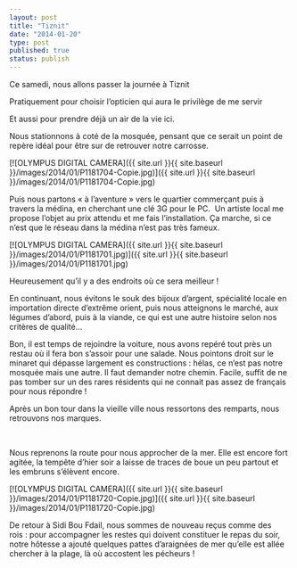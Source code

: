 ```yaml
---
layout: post
title: "Tiznit"
date: "2014-01-20"
type: post
published: true
status: publish
---
```


Ce samedi, nous allons passer la journée à Tiznit

Pratiquement pour choisir l’opticien qui aura le privilège de me servir

Et aussi pour prendre déjà un air de la vie ici.

Nous stationnons à coté de la mosquée, pensant que ce serait un point de repère idéal pour être sur de retrouver notre carrosse.

[![OLYMPUS DIGITAL CAMERA]({{ site.url }}{{ site.baseurl }}/images/2014/01/P1181704-Copie.jpg)]({{ site.url }}{{ site.baseurl }}/images/2014/01/P1181704-Copie.jpg)

Puis nous partons « à l’aventure » vers le quartier commerçant puis à travers la médina, en cherchant une clé 3G pour le PC.  Un artiste local me propose l’objet au prix attendu et me fais l’installation. Ça marche, si ce n’est que le réseau dans la médina n’est pas très fameux.

[![OLYMPUS DIGITAL CAMERA]({{ site.url }}{{ site.baseurl }}/images/2014/01/P1181701.jpg)]({{ site.url }}{{ site.baseurl }}/images/2014/01/P1181701.jpg)

Heureusement qu’il y a des endroits où ce sera meilleur !

En continuant, nous évitons le souk des bijoux d’argent, spécialité locale en importation directe d’extrême orient, puis nous atteignons le marché, aux légumes d’abord, puis à la viande, ce qui est une autre histoire selon nos critères de qualité…

Bon, il est temps de rejoindre la voiture, nous avons repéré tout près un restau où il fera bon s’assoir pour une salade. Nous pointons droit sur le minaret qui dépasse largement es constructions : hélas, ce n’est pas notre mosquée mais une autre. Il faut demander notre chemin. Facile, suffit de ne pas tomber sur un des rares résidents qui ne connait pas assez de français pour nous répondre !

Après un bon tour dans la vieille ville nous ressortons des remparts, nous retrouvons nos marques.

 

Nous reprenons la route pour nous approcher de la mer. Elle est encore fort agitée, la tempête d’hier soir a laisse de traces de boue un peu partout et les embruns s’élèvent encore.

[![OLYMPUS DIGITAL CAMERA]({{ site.url }}{{ site.baseurl }}/images/2014/01/P1181720-Copie.jpg)]({{ site.url }}{{ site.baseurl }}/images/2014/01/P1181720-Copie.jpg)

De retour à Sidi Bou Fdail, nous sommes de nouveau reçus comme des rois : pour accompagner les restes qui doivent constituer le repas du soir, notre hôtesse a ajouté quelques pattes d’araignées de mer qu’elle est allée chercher à la plage, là où accostent les pécheurs !
